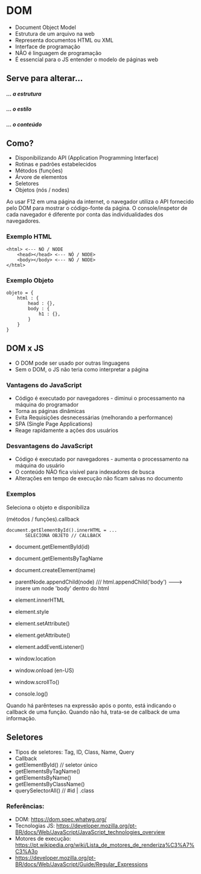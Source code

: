# DOM
- Document Object Model
- Estrutura de um arquivo na web
- Representa documentos HTML ou XML
- Interface de programação
- NÃO é linguagem de programação
- É essencial para o JS entender o modelo de páginas web

## Serve para alterar...
##### ... a estrutura
##### ... o estilo
##### ... o conteúdo

## Como?
- Disponibilizando API (Application Programming Interface)
- Rotinas e padrões estabelecidos
- Métodos (funções)
- Árvore de elementos
- Seletores
- Objetos (nós / nodes)

Ao usar F12 em uma página da internet, o navegador utiliza o API fornecido pelo DOM para mostrar o código-fonte da página.
O console/inspetor de cada navegador é diferente por conta das individualidades dos navegadores.

### Exemplo HTML
```
<html> <--- NÓ / NODE
    <head></head> <--- NÓ / NODE>
    <body></body> <--- NÓ / NODE>
</html>
```

### Exemplo Objeto
```
objeto = {
    html : {
        head : {},
        body : {
            h1 : {},
        }
    }
}
```

## DOM x JS 
- O DOM pode ser usado por outras linguagens
- Sem o DOM, o JS não teria como interpretar a página

### Vantagens do JavaScript
- Código é executado por navegadores - diminui o processamento na máquina do programador
- Torna as páginas dinâmicas
- Evita Requisições desnecessárias (melhorando a performance)
- SPA (Single Page Applications)
- Reage rapidamente a ações dos usuários

### Desvantagens do JavaScript
- Código é executado por navegadores - aumenta o processamento na máquina do usuário
- O conteúdo NÃO fica visível para indexadores de busca
- Alterações em tempo de execução não ficam salvas no documento

### Exemplos
Seleciona o objeto e disponibiliza

(métodos / funções).callback

    document.getElementById().innerHTML = ... 
           SELECIONA OBJETO // CALLBACK

- document.getElementById(id)
- document.getElementsByTagName
- document.createElement(name)

- parentNode.appendChild(node) /// html.appendChild('body') ---> insere um node 'body' dentro do html

- element.innerHTML
- element.style
- element.setAttribute()
- element.getAttribute()
- element.addEventListener()
- window.location
- window.onload (en-US)
- window.scrollTo()
- console.log()

Quando há parênteses na expressão após o ponto, está indicando o callback de uma função.
Quando não há, trata-se de callback de uma informação.

## Seletores
- Tipos de seletores: Tag, ID, Class, Name, Query
- Callback
- getElementById() // seletor único
- getElementsByTagName()
- getElementsByName()
- getElementsByClassName()
- querySelectorAll() // #id | .class

### Referências:
- DOM: https://dom.spec.whatwg.org/
- Tecnologias JS: https://developer.mozilla.org/pt-BR/docs/Web/JavaScript/JavaScript_technologies_overview
- Motores de execução: https://pt.wikipedia.org/wiki/Lista_de_motores_de_renderiza%C3%A7%C3%A3o
- https://developer.mozilla.org/pt-BR/docs/Web/JavaScript/Guide/Regular_Expressions